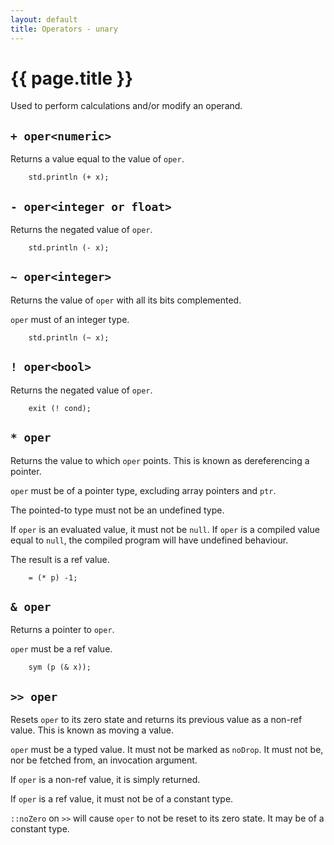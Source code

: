 ```yaml
---
layout: default
title: Operators - unary
---
```

# {{ page.title }}

Used to perform calculations and/or modify an operand.

## `+ oper<numeric>`

Returns a value equal to the value of `oper`.

```
    std.println (+ x);
```

## `- oper<integer or float>`

Returns the negated value of `oper`.

```
    std.println (- x);
```

## `~ oper<integer>`

Returns the value of `oper` with all its bits complemented.

`oper` must of an integer type.

```
    std.println (~ x);
```

## `! oper<bool>`

Returns the negated value of `oper`.

```
    exit (! cond);
```

## `* oper`

Returns the value to which `oper` points. This is known as dereferencing a pointer.

`oper` must be of a pointer type, excluding array pointers and `ptr`.

The pointed-to type must not be an undefined type.

If `oper` is an evaluated value, it must not be `null`. If `oper` is a compiled value equal to `null`, the compiled program will have undefined behaviour.

The result is a ref value.

```
    = (* p) -1;
```

## `& oper`

Returns a pointer to `oper`.

`oper` must be a ref value.

```
    sym (p (& x));
```

## `>> oper`

Resets `oper` to its zero state and returns its previous value as a non-ref value. This is known as moving a value.

`oper` must be a typed value. It must not be marked as `noDrop`. It must not be, nor be fetched from, an invocation argument.

If `oper` is a non-ref value, it is simply returned.

If `oper` is a ref value, it must not be of a constant type.

`::noZero` on `>>` will cause `oper` to not be reset to its zero state. It may be of a constant type.